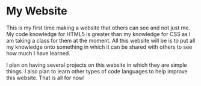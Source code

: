# My Website

This is my first time making a website that others can see and not just me. My code knowledge for HTML5 is greater than my knowledge for CSS as I am taking a class for them at the moment. All this website will be is to put all my knowledge onto something in which it can be shared with others to see how much I have learned.

I plan on having several projects on this website in which they are simple things. I also plan to learn other types of code languages to help improve this website.
That is all for now!
